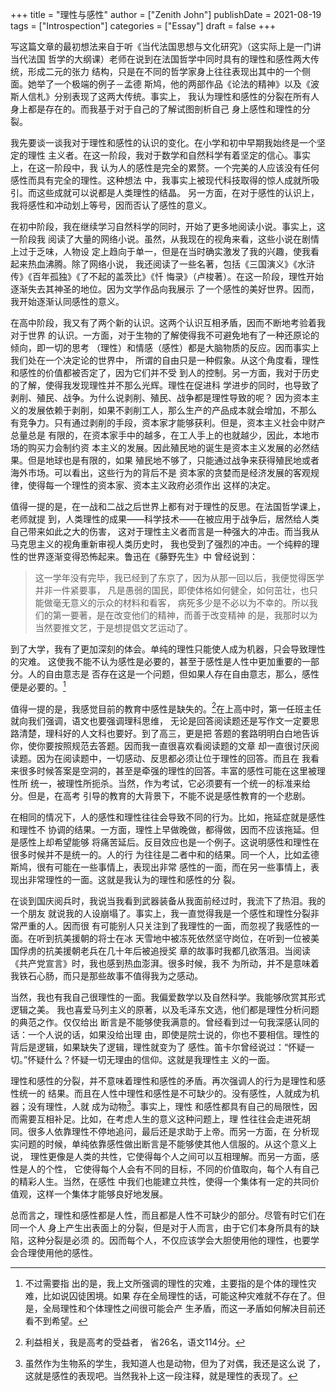 +++
title = "理性与感性"
author = ["Zenith John"]
publishDate = 2021-08-19
tags = ["Introspection"]
categories = ["Essay"]
draft = false
+++

写这篇文章的最初想法来自于听《当代法国思想与文化研究》（这实际上是一门讲当代法国
哲学的大纲课）老师在说到在法国哲学中同时具有的理性和感性两大传统，形成二元的张力
结构，只是在不同的哲学家身上往往表现出其中的一个侧面。她举了一个极端的例子－孟德
斯鸠，他的两部作品《论法的精神》以及《波斯人信札》分别表现了这两大传统。事实上，
我认为理性和感性的分裂在所有人身上都是存在的。而我基于对于自己的了解试图剖析自己
身上感性和理性的分裂。

我先要谈一谈我对于理性和感性的认识的变化。在小学和初中早期我始终是一个坚定的理性
主义者。在这一阶段，我对于数学和自然科学有着坚定的信心。事实上，在这一阶段中，我
认为人的感性是完全的累赘。一个完美的人应该没有任何感性而具有完全的理性。这种想法
中，我事实上被现代科技取得的惊人成就所吸引。而这些成就可以说都是人类理性的结晶。
另一方面，在对于感性的认识上，我将感性和冲动划上等号，因而否认了感性的意义。

在初中阶段，我在继续学习自然科学的同时，开始了更多地阅读小说。事实上，这一阶段我
阅读了大量的网络小说。虽然，从我现在的视角来看，这些小说在剧情上过于乏味，人物设
定上趋向于单一，但是在当时确实激发了我的兴趣，使我看起来热血沸腾。除了网络小说，
我还阅读了一些名著，包括《三国演义》《水浒传》《百年孤独》《了不起的盖茨比》《忏
悔录》（卢梭著）。在这一阶段，理性开始逐渐失去其神圣的地位。因为文学作品向我展示
了一个感性的美好世界。因而，我开始逐渐认同感性的意义。

在高中阶段，我又有了两个新的认识。这两个认识互相矛盾，因而不断地考验着我对于世界
的认识。一方面，对于生物的了解使得我不可避免地有了一种还原论的倾向，即一切的思考
（理性）和情感（感性）都是大脑物质的反应。因而事实上我们处在一个决定论的世界中，
所谓的自由只是一种假象。从这个角度看，理性和感性的价值都被否定了，因为它们并不受
到人的控制。另一方面，我对于历史的了解，使得我发现理性并不那么光辉。理性在促进科
学进步的同时，也导致了剥削、殖民、战争。为什么说剥削、殖民、战争都是理性导致的呢？
因为资本主义的发展依赖于剥削，如果不剥削工人，那么生产的产品成本就会增加，不那么
有竞争力。只有通过剥削的手段，资本家才能够获利。但是，资本主义社会中财产总量总是
有限的，在资本家手中的越多，在工人手上的也就越少，因此，本地市场的购买力会制约资
本主义的发展。因此殖民地的诞生是资本主义发展的必然结果。但是地球也是有限的，如果
殖民地不够了，只能通过战争来获得殖民地或者海外市场。可以看出，这些行为的背后不是
资本家的贪婪而是经济发展的客观规律，使得每一个理性的资本家、资本主义政府必须作出
这样的决定。

值得一提的是，在一战和二战之后世界上都有对于理性的反思。在法国哲学课上，老师就提
到，人类理性的成果――科学技术――在被应用于战争后，居然给人类自己带来如此之大的伤害，
这对于理性主义者而言是一种强大的冲击。而当我从马克思主义的视角重新审视人类历史时，
我也受到了强烈的冲击。一个纯粹的理性的世界逐渐变得恐怖起来。鲁迅在《藤野先生》中
曾经说到：

> 这一学年没有完毕，我已经到了东京了，因为从那一回以后，我便觉得医学并非一件紧要事，
> 凡是愚弱的国民，即使体格如何健全，如何茁壮，也只能做毫无意义的示众的材料和看客，
> 病死多少是不必以为不幸的。所以我们的第一要著，是在改变他们的精神，而善于改变精神
> 的是，我那时以为当然要推文艺，于是想提倡文艺运动了。

到了大学，我有了更加深刻的体会。单纯的理性只能使人成为机器，只会导致理性的灾难。
这使我不能不认为感性是必要的，甚至于感性是人性中更加重要的一部分。人的自由意志是
否存在这是一个问题，但如果人存在自由意志，那么，感性便是必要的。[^fn:1]

值得一提的是，我感觉目前的教育中感性是缺失的。[^fn:2]在上高中时，第一任班主任就向我们强调，语文也要强调理科思维，
无论是回答阅读题还是写作文一定要思路清楚，理科好的人文科也要好。到了高三，更是把
答题的套路明明白白地告诉你，使你要按照规范去答题。因而我一直很喜欢看阅读题的文章
却一直很讨厌阅读题。因为在阅读题中，一切感动、反思都必须让位于理性的回答。而且在
我看来很多时候答案是空洞的，甚至是牵强的理性的回答。丰富的感性可能在这里被理性所
统一，被理性所扼杀。当然，作为考试，它必须要有一个统一的标准来给分。但是，在高考
引导的教育的大背景下，不能不说是感性教育的一个悲剧。

在相同的情况下，人的感性和理性往往会导致不同的行为。比如，拖延症就是感性和理性不
协调的结果。一方面，理性上早做晚做，都得做，因而不应该拖延。但是感性上却希望能够
将痛苦延后。反目效应也是一个例子。这说明感性和理性在很多时候并不是统一的。人的行
为往往是二者中和的结果。同一个人，比如孟德斯鸠，很有可能在一些事情上，表现出非常
感性的一面，而在另一些事情上，表现出非常理性的一面。这就是我认为的理性和感性的分
裂。

在谈到国庆阅兵时，我说当我看到武器装备从我面前经过时，我流下了热泪。我的一个朋友
就说我的人设崩塌了。事实上，我一直觉得我是一个感性和理性分裂非常严重的人。因而很
有可能别人只关注到了我理性的一面，而忽视了我感性的一面。在听到抗美援朝的将士在冰
天雪地中被冻死依然坚守岗位，在听到一位被美国俘虏的抗美援朝老兵在几十年后被追授奖
章的故事时我都几欲落泪。当阅读《共产党宣言》时，我也感到热血澎湃。很多时候，我不
为所动，并不是意味着我铁石心肠，而只是那些故事不值得我为之感动。

当然，我也有我自己很理性的一面。我偏爱数学以及自然科学。我能够欣赏其形式逻辑之美。
我也喜爱马列主义的原著，以及毛泽东文选，他们都是理性分析问题的典范之作。仅仅给出
断言是不能够使我满意的。曾经看到过一句我深感认同的话：一个人说的话，如果没给出理
由，即使是院士说的，你也不要相信。理性的背后是逻辑，如果缺失了逻辑，理性就变为了
感性。笛卡尔曾经说过：“怀疑一切。”怀疑什么？怀疑一切无理由的信仰。这就是我理性主
义的一面。

理性和感性的分裂，并不意味着理性和感性的矛盾。再次强调人的行为是理性和感性统一的
结果。而且在人性中理性和感性是不可缺少的。没有感性，人就成为机器；没有理性，人就
成为动物[^fn:3]。事实上，理性
和感性都具有自己的局限性，因而需要互相补足。比如，在考虑人生的意义这种问题上，理
性往往会走进死胡同。很多人依靠理性不停地追问，最后还是求助于上帝。而另一方面，在
分析现实问题的时候，单纯依靠感性做出断言是不能够使其他人信服的。从这个意义上说，
理性更像是人类的共性，它使得每个人之间可以互相理解。而另一方面，感性是人的个性，
它使得每个人会有不同的目标，不同的价值取向，每个人有自己的精彩人生。当然，在感性
中我们也能建立共性，使得一个集体有一定的共同价值观，这样一个集体才能够良好地发展。

总而言之，理性和感性都是人性，而且都是人性不可缺少的部分。尽管有时它们在同一个人
身上产生出表面上的分裂，但是对于人而言，由于它们本身所具有的缺陷，这种分裂是必须
的。因而每个人，不仅应该学会大胆使用他的理性，也要学会合理使用他的感性。

[^fn:1]: 不过需要指 出的是，我上文所强调的理性的灾难，主要指的是个体的理性灾难，比如说囚徒困境。如果 存在全局理性的话，可能这种灾难就不存在了。但是，全局理性和个体理性之间很可能会产 生矛盾，而这一矛盾如何解决目前还看不到希望。
[^fn:2]: 利益相关，我是高考的受益者， 省26名，语文114分。
[^fn:3]: 虽然作为生物系的学生，我知道人也是动物，但为了对偶，我还是这么说 了，这就是感性的表现吧。当然我补上这一段注释，就是理性的表现了。
